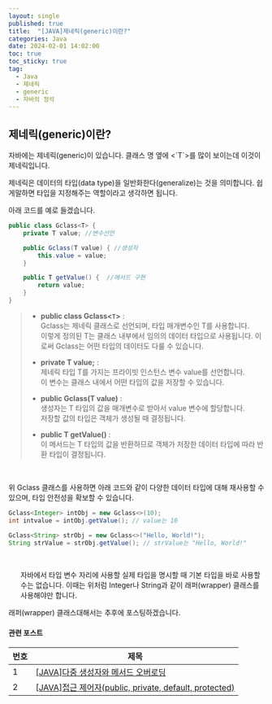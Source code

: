 ```yaml
---
layout: single
published: true
title:  "[JAVA]제네릭(generic)이란?"
categories: Java
date: 2024-02-01 14:02:00
toc: true
toc_sticky: true
tag:   
  - Java
  - 제네릭
  - generic
  - 자바의 정석
---
```


## 제네릭(generic)이란?

<p>
자바에는 제네릭(generic)이 있습니다. 클래스 명 옆에 <`T`>를 많이 보이는데 이것이 제네릭입니다.
</p>
제네릭은 데이터의 타입(data type)을 일반화한다(generalize)는 것을 의미합니다.  쉽게말하면 타입을 지정해주는 역할이라고 생각하면 됩니다.

아래 코드를 예로 들겠습니다.

```java
public class Gclass<T> {
    private T value; //변수선언

    public Gclass(T value) { //생성자
        this.value = value;
    }

    public T getValue() {  //메서드 구현
        return value;
    }
}
```


> * **public class Gclass<`T`>** :  
> Gclass는 제네릭 클래스로 선언되며, 타입 매개변수인 T를 사용합니다.   
> 이렇게 정의된 T는 클래스 내부에서 임의의 데이터 타입으로 사용됩니다. 이로써 Gclass는 어떤 타입의 데이터도 다룰 수 있습니다.
> 
> * **private T value;** :  
> 제네릭 타입 T를 가지는 프라이빗 인스턴스 변수 value를 선언합니다.  
> 이 변수는 클래스 내에서 어떤 타입의 값을 저장할 수 있습니다.
> 
> * **public Gclass(T value)** :  
> 생성자는 T 타입의 값을 매개변수로 받아서 value 변수에 할당합니다.  
> 저장할 값의 타입은 객체가 생성될 때 결정됩니다.
> 
> * **public T getValue()** :  
> 이 메서드는 T 타입의 값을 반환하므로 객체가 저장한 데이터 타입에 따라 반환 타입이 결정됩니다.

<br>

위 Gclass 클래스를 사용하면 아래 코드와 같이 다양한 데이터 타입에 대해 재사용할 수 있으며, 타입 안전성을 확보할 수 있습니다.

```java
Gclass<Integer> intObj = new Gclass<>(10);
int intvalue = intObj.getValue(); // value는 10

Gclass<String> strObj = new Gclass<>("Hello, World!");
String strValue = strObj.getValue(); // strValue는 "Hello, World!"
```

<br>

<div class="notice--success">
<ul>   
자바에서 타입 변수 자리에 사용할 실제 타입을 명시할 때 기본 타입을 바로 사용할 수는 없습니다.
이때는 위처럼 Integer나 String과 같이 래퍼(wrapper) 클래스를 사용해야만 합니다.
</ul>
</div>




래퍼(wrapper) 클래스대해서는 추후에 포스팅하겠습니다.





#### 관련 포스트

|번호	  |제목|
|---|---|
|1|[[JAVA]다중 생성자와 메서드 오버로딩](https://baxdailygit.github.io/java/java_multiple_constructors/)|
|2|[[JAVA]접근 제어자(public, private, default, protected)](https://baxdailygit.github.io/java/java_access_modifier/)|







